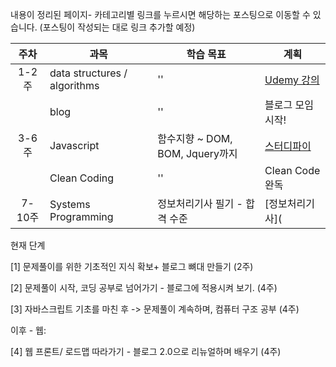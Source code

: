 내용이 정리된 페이지- 카테고리별 링크를 누르시면 해당하는 포스팅으로 이동할 수 있습니다. 
(포스팅이 작성되는 대로 링크 추가할 예정) 

| 주차 | 과목 | 학습 목표 | 계획 |
| :---:| --- | --- | --- |
| 1-2주 | data structures / algorithms | '' | [Udemy 강의](https://www.udemy.com/js-algorithms-and-data-structures-masterclass/learn/v4/content) |
| | blog | '' | 블로그 모임 시작! |
| 3-6주 | Javascript | 함수지향 ~ DOM, BOM, Jquery까지 | [스터디파이](https://studypie.co/ko/course/js_beginner) |
| | Clean Coding | ''  | Clean Code 완독 |
| 7-10주 | Systems Programming | 정보처리기사 필기 - 합격 수준 | [정보처리기사]( |


현재 단계

[1] 문제풀이를 위한 기초적인 지식 확보+ 블로그 뼈대 만들기 (2주) 

[2] 문제풀이 시작,  코딩 공부로 넘어가기 - 블로그에 적용시켜 보기. (4주)

[3] 자바스크립트 기초를 마친 후 -> 문제풀이 계속하며, 컴퓨터 구조 공부 (4주) 

이후 - 웹: 

[4] 웹 프론트/ 로드맵 따라가기 - 블로그 2.0으로 리뉴얼하며 배우기 (4주) 


